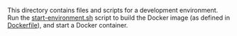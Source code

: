 This directory contains files and scripts for a development environment. Run the 
[start-environment.sh](start-environment.sh) script to build the Docker image (as defined in [Dockerfile](Dockerfile)),
and start a Docker container.